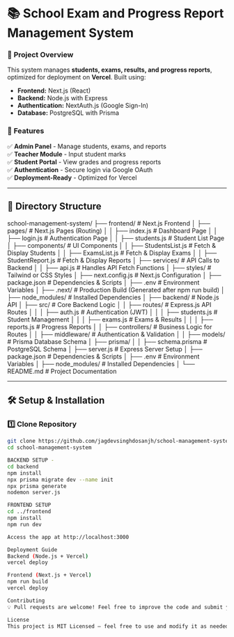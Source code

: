 # 📚 School Exam and Progress Report Management System

### 🎯 **Project Overview**
This system manages **students, exams, results, and progress reports**, optimized for deployment on **Vercel**. Built using:
- **Frontend:** Next.js (React)
- **Backend:** Node.js with Express
- **Authentication:** NextAuth.js (Google Sign-In)
- **Database:** PostgreSQL with Prisma

### 🚀 **Features**
✅ **Admin Panel** - Manage students, exams, and reports  
✅ **Teacher Module** - Input student marks  
✅ **Student Portal** - View grades and progress reports  
✅ **Authentication** - Secure login via Google OAuth  
✅ **Deployment-Ready** - Optimized for Vercel  

---

## 📂 **Directory Structure**
school-management-system/ ├── frontend/ # Next.js Frontend │ ├── pages/ # Next.js Pages (Routing) │ │ ├── index.js # Dashboard Page │ │ ├── login.js # Authentication Page │ │ ├── students.js # Student List Page │ ├── components/ # UI Components │ │ ├── StudentsList.js # Fetch & Display Students │ │ ├── ExamsList.js # Fetch & Display Exams │ │ ├── StudentReport.js # Fetch & Display Reports │ ├── services/ # API Calls to Backend │ │ ├── api.js # Handles API Fetch Functions │ ├── styles/ # Tailwind or CSS Styles │ ├── next.config.js # Next.js Configuration │ ├── package.json # Dependencies & Scripts │ ├── .env # Environment Variables │ ├── .next/ # Production Build (Generated after npm run build) │ ├── node_modules/ # Installed Dependencies │ ├── backend/ # Node.js API │ ├── src/ # Core Backend Logic │ │ ├── routes/ # Express.js API Routes │ │ │ ├── auth.js # Authentication (JWT) │ │ │ ├── students.js # Student Management │ │ │ ├── exams.js # Exams & Results │ │ │ ├── reports.js # Progress Reports │ │ ├── controllers/ # Business Logic for Routes │ │ ├── middleware/ # Authentication & Validation │ │ ├── models/ # Prisma Database Schema │ ├── prisma/ │ │ ├── schema.prisma # PostgreSQL Schema │ ├── server.js # Express Server Setup │ ├── package.json # Dependencies & Scripts │ ├── .env # Environment Variables │ ├── node_modules/ # Installed Dependencies │ └── README.md # Project Documentation

---

## 🛠 **Setup & Installation**
### **1️⃣ Clone Repository**
```bash
git clone https://github.com/jagdevsinghdosanjh/school-management-system.git
cd school-management-system

BACKEND SETUP - 
cd backend
npm install
npx prisma migrate dev --name init
npx prisma generate
nodemon server.js

FRONTEND SETUP
cd ../frontend
npm install
npm run dev

Access the app at http://localhost:3000

Deployment Guide
Backend (Node.js + Vercel)
vercel deploy

Frontend (Next.js + Vercel)
npm run build
vercel deploy

Contributing
💡 Pull requests are welcome! Feel free to improve the code and submit your changes.

License
This project is MIT Licensed – feel free to use and modify it as needed.



